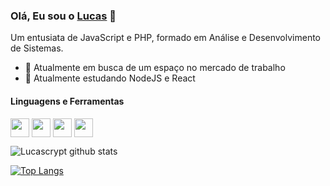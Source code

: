 ### Olá, Eu sou o [Lucas](https://www.linkedin.com/in/lucascrypt)  👋

Um entusiata de JavaScript e PHP, formado em Análise e Desenvolvimento de Sistemas.

- 🔭 Atualmente em busca de um espaço no mercado de trabalho
- 🌱 Atualmente estudando NodeJS e React

#### Linguagens e Ferramentas
<img  src="https://banner2.cleanpng.com/20180413/xlq/kisspng-web-development-php-software-developer-web-applica-create-5ad11121794b05.5974879215236508494968.jpg"  height = 30  align="center"/> <img  src="https://clipart.info/images/ccovers/1499794874html5-js-css3-logo-png.png"  height = 30 align="center"/> <img  src="https://upload.wikimedia.org/wikipedia/commons/thumb/a/a7/React-icon.svg/512px-React-icon.svg.png"  height = 30 align="center"/> <img src="https://www.pikpng.com/pngl/m/430-4309640_js-logo-nodejs-logo-clipart.png" height = 30 align="center"/>

![Lucascrypt github stats](https://github-readme-stats.vercel.app/api?username=lucascrypt&show_icons=true&theme=dracula)

[![Top Langs](https://github-readme-stats.vercel.app/api/top-langs/?username=anuraghazra&layout=compact)](https://github.com/anuraghazra/github-readme-stats)
